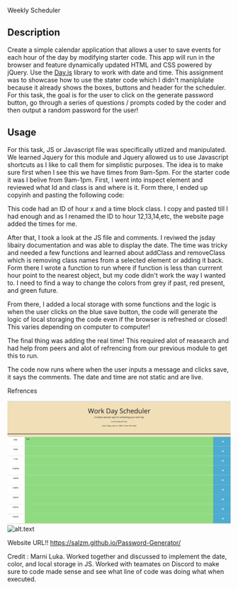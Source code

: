 Weekly Scheduler
## Description


Create a simple calendar application that allows a user to save events for each hour of the day by modifying starter code. This app will run in the browser and feature dynamically updated HTML and CSS powered by jQuery.
Use the [Day.js](https://day.js.org/en/) library to work with date and time. This assignment was to showcase how to use the stater code which I didn't maniplulate because it already shows the boxes, buttons and header for the scheduler.
For this task, the goal is for the user to click on the generate password button, go through a series of questions / prompts coded by the coder and then output a random password for the user!

## Usage

For this task, JS or Javascript file was specifically utlized and manipulated. We learned Jquery for this module and Jquery allowed us to use Javascript shortcuts as I like to call them for simplistic purposes. The idea is to make sure first when I see this we have times from 9am-5pm. For the starter code it was I belive from 9am-1pm. First, I went into inspect element and reviewed what Id and class is and where is it. Form there, I ended up copyinh and pasting the following code:  
                                                                     <!--   <div id="hour-11" class="row time-block future">  
                                                                        <div class="col-2 col-md-1 hour text-center py-3">11AM</div>
                                                                     <textarea class="col-8 col-md-10 description" rows="3"> </textarea>
                                                                         <button class="btn saveBtn col-2 col-md-1" aria-label="save">
                                                                                   <i class="fas fa-save" aria-hidden="true"></i>
                                                                                                 </button>
                                                                                                 </div> -->
                                                                                                 
This code had an ID of hour x and a time block class. I copy and pasted till I had enough and as I renamed the ID to hour 12,13,14,etc, the website page added the times for me. 

After that, I took a look at the JS file and comments. I reviwed the jsday libairy documentation and was able to display the date. The time was tricky and needed a few functions and learned about addClass and removeClass which is removing class names from a selected element or adding it back. Form there I wrote a function to run where if function is less than currrent hour point to the nearest object, but my code didn't work the way I wanted to. I need to find a way to change the colors from grey if past, red present, and green future.

From there, I added a local storage with some functions and the logic is when the user clicks on the blue save button, the code will generate the logic of local storaging the code even if the browser is refreshed or closed! This varies depending on computer to computer!

The final thing was adding the real time! This required alot of reasearch and had help from peers and alot of refrencing from our previous module to get this to run. 

The code now runs where when the user inputs a message and clicks save, it says the comments. The date and time are not static and are live.


Refrences



![alt text](./Assets/Scheduler.png)
![alt.text](./Assets/Local%20Storage%20for%20Scheduler.pngs/)



Website URL!!
https://salzm.github.io/Password-Generator/
















Credit : Marni Luka. Worked together and discussed  to implement the date, color, and local storage in JS. Worked with teamates on Discord to make sure to code made sense and see what line of code was doing what when executed.

